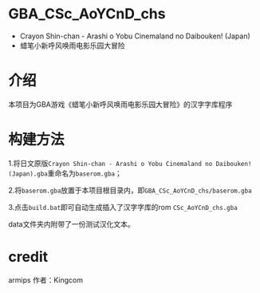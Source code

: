 # GBA_CSc_AoYCnD_chs
* Crayon Shin-chan - Arashi o Yobu Cinemaland no Daibouken! (Japan)
* 蜡笔小新呼风唤雨电影乐园大冒险


# 介绍

本项目为GBA游戏《蜡笔小新呼风唤雨电影乐园大冒险》的汉字字库程序

# 构建方法

1.将日文原版`Crayon Shin-chan - Arashi o Yobu Cinemaland no Daibouken! (Japan).gba`重命名为`baserom.gba`；

2.将`baserom.gba`放置于本项目根目录内，即`GBA_CSc_AoYCnD_chs/baserom.gba`

3.点击`build.bat`即可自动生成插入了汉字字库的rom `CSc_AoYCnD_chs.gba`

data文件夹内附带了一份测试汉化文本。

# credit
armips 作者：Kingcom
